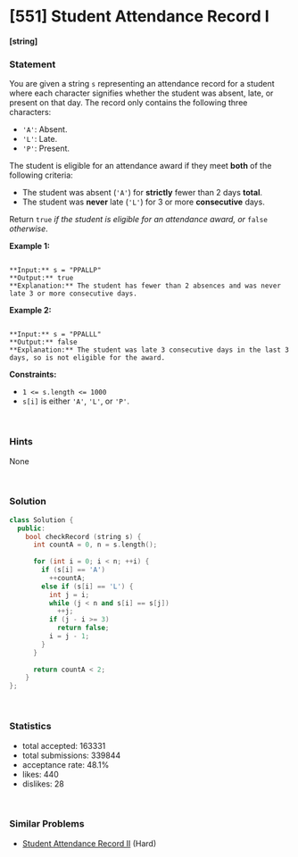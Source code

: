 # [551] Student Attendance Record I

**[string]**

### Statement

You are given a string `s` representing an attendance record for a student where each character signifies whether the student was absent, late, or present on that day. The record only contains the following three characters:

* `'A'`: Absent.
* `'L'`: Late.
* `'P'`: Present.



The student is eligible for an attendance award if they meet **both** of the following criteria:

* The student was absent (`'A'`) for **strictly** fewer than 2 days **total**.
* The student was **never** late (`'L'`) for 3 or more **consecutive** days.



Return `true` *if the student is eligible for an attendance award, or* `false` *otherwise*.


**Example 1:**

```

**Input:** s = "PPALLP"
**Output:** true
**Explanation:** The student has fewer than 2 absences and was never late 3 or more consecutive days.

```

**Example 2:**

```

**Input:** s = "PPALLL"
**Output:** false
**Explanation:** The student was late 3 consecutive days in the last 3 days, so is not eligible for the award.

```

**Constraints:**
* `1 <= s.length <= 1000`
* `s[i]` is either `'A'`, `'L'`, or `'P'`.


<br>

### Hints

None

<br>

### Solution

```cpp
class Solution {
  public:
    bool checkRecord (string s) {
      int countA = 0, n = s.length();
      
      for (int i = 0; i < n; ++i) {
        if (s[i] == 'A')
          ++countA;
        else if (s[i] == 'L') {
          int j = i;
          while (j < n and s[i] == s[j])
            ++j;
          if (j - i >= 3)
            return false;
          i = j - 1;
        }
      }
      
      return countA < 2;
    }
};
```

<br>

### Statistics

- total accepted: 163331
- total submissions: 339844
- acceptance rate: 48.1%
- likes: 440
- dislikes: 28

<br>

### Similar Problems

- [Student Attendance Record II](https://leetcode.com/problems/student-attendance-record-ii) (Hard)
